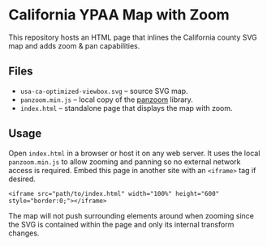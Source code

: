 # California YPAA Map with Zoom

This repository hosts an HTML page that inlines the California county SVG map and adds zoom & pan capabilities.

## Files

- `usa-ca-optimized-viewbox.svg` – source SVG map.
- `panzoom.min.js` – local copy of the [panzoom](https://github.com/anvaka/panzoom) library.
- `index.html` – standalone page that displays the map with zoom.

## Usage

Open `index.html` in a browser or host it on any web server. It uses the local `panzoom.min.js` to allow zooming and panning so no external network access is required. Embed this page in another site with an `<iframe>` tag if desired.

```
<iframe src="path/to/index.html" width="100%" height="600" style="border:0;"></iframe>
```

The map will not push surrounding elements around when zooming since the SVG is contained within the page and only its internal transform changes.
